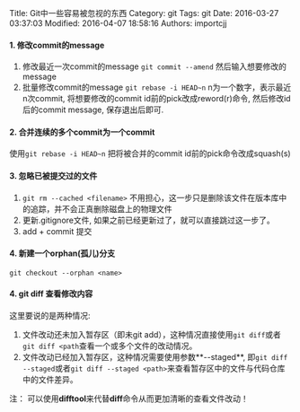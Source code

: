 Title: Git中一些容易被忽视的东西
Category: git
Tags: git
Date: 2016-03-27 03:37:03
Modified: 2016-04-07 18:58:16
Authors: importcjj

#### 1. 修改commit的message
1. 修改最近一次commit的message  `git commit --amend` 然后输入想要修改的message
2. 批量修改commit的message `git rebase -i HEAD~n` n为一个数字，表示最近n次commit, 将想要修改的commit id前的pick改成reword(r)命令, 然后修改id后的commit message,  保存退出后即可.

#### 2. 合并连续的多个commit为一个commit
使用`git rebase -i HEAD~n` 把将被合并的commit id前的pick命令改成squash(s)

#### 3. 忽略已被提交过的文件

1. `git rm --cached <filename>` 不用担心，这一步只是删除该文件在版本库中的追踪，并不会正真删除磁盘上的物理文件
2. 更新.gitignore文件, 如果之前已经更新过了，就可以直接跳过这一步了。
3. add + commit 提交

#### 4. 新建一个orphan(孤儿)分支

`git checkout --orphan <name>`

#### 4. git diff 查看修改内容

这里要说的是两种情况:

1. 文件改动还未加入暂存区（即未git add），这种情况直接使用`git diff`或者`git diff <path`查看一个或多个文件的改动情况。
2. 文件改动已经加入暂存区，这种情况需要使用参数**--staged**, 即`git diff --staged`或者`git diff --staged <path>`来查看暂存区中的文件与代码仓库中的文件差异。

注： 可以使用**difftool**来代替**diff**命令从而更加清晰的查看文件改动！

